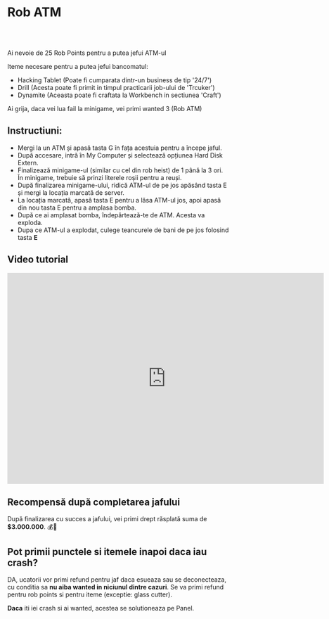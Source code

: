 # Rob ATM
<br><br>
<div class="danger-container">
<p>Ai nevoie de 25 Rob Points pentru a putea jefui ATM-ul</p>
</div>

Iteme necesare pentru a putea jefui bancomatul:

- Hacking Tablet (Poate fi cumparata dintr-un business de tip '24/7')
- Drill (Acesta poate fi primit in timpul practicarii job-ului de 'Trcuker')
- Dynamite (Aceasta poate fi craftata la Workbench in sectiunea 'Craft')

Ai grija, daca vei lua fail la minigame, vei primi wanted 3 (Rob ATM)

## Instructiuni:

- Mergi la un ATM și apasă tasta G în fața acestuia pentru a începe jaful.
- După accesare, intră în My Computer și selectează opțiunea Hard Disk Extern.
- Finalizează minigame-ul (similar cu cel din rob heist) de 1 până la 3 ori. În minigame, trebuie să prinzi literele roșii pentru a reuși.
- După finalizarea minigame-ului, ridică ATM-ul de pe jos apăsând tasta E și mergi la locația marcată de server.
- La locația marcată, apasă tasta E pentru a lăsa ATM-ul jos, apoi apasă din nou tasta E pentru a amplasa bomba.
- După ce ai amplasat bomba, îndepărtează-te de ATM. Acesta va exploda.
- Dupa ce ATM-ul a explodat, culege teancurele de bani de pe jos folosind tasta <b>E</b>

## Video tutorial

<iframe src="https://www.youtube.com/embed/lAjk9xSRppc?si=zjl-Q23cVLbGJtLh&amp;controls=1&amp;rel=0&amp;modestbranding=1&amp;disablekb=1&amp;showinfo=0" 
      width="720" height="480" frameborder="0"  sandbox="allow-scripts allow-same-origin allow-presentation">
</iframe>

## Recompensă după completarea jafului

După finalizarea cu succes a jafului, vei primi drept răsplată suma de **$3.000.000**. 💰🎉

## Pot primii punctele si itemele inapoi daca iau crash?

DA, ucatorii vor primi refund pentru jaf daca esueaza sau se deconecteaza, cu conditia sa **nu aiba wanted in niciunul dintre cazuri**.
Se va primi refund pentru rob points si pentru iteme (exceptie: glass cutter).

**Daca** iti iei crash si ai wanted, acestea se solutioneaza pe Panel.
